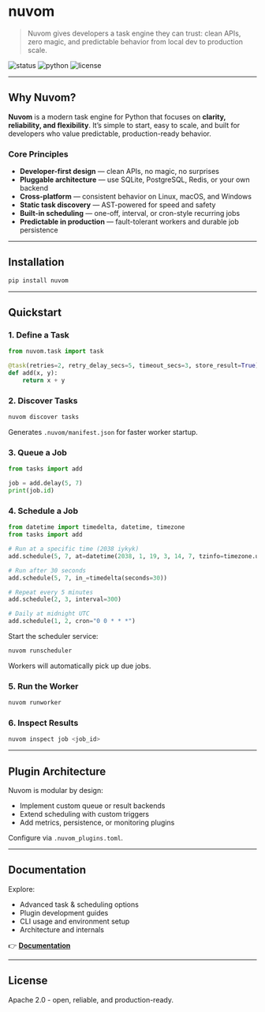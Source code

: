 # nuvom

> Nuvom gives developers a task engine they can trust: clean APIs, zero magic, and predictable behavior from local dev to production scale.

![status](https://img.shields.io/badge/version-v0.11-blue)
![python](https://img.shields.io/badge/python-3.8%2B-yellow)
![license](https://img.shields.io/badge/license-Apache--2.0-green)

---

## Why Nuvom?

**Nuvom** is a modern task engine for Python that focuses on **clarity, reliability, and flexibility**.
It’s simple to start, easy to scale, and built for developers who value predictable, production-ready behavior.

### Core Principles

* **Developer-first design** — clean APIs, no magic, no surprises
* **Pluggable architecture** — use SQLite, PostgreSQL, Redis, or your own backend
* **Cross-platform** — consistent behavior on Linux, macOS, and Windows
* **Static task discovery** — AST-powered for speed and safety
* **Built-in scheduling** — one-off, interval, or cron-style recurring jobs
* **Predictable in production** — fault-tolerant workers and durable job persistence

---

## Installation

```bash
pip install nuvom
```

---

## Quickstart

### 1. Define a Task

```python
from nuvom.task import task

@task(retries=2, retry_delay_secs=5, timeout_secs=3, store_result=True)
def add(x, y):
    return x + y
```

### 2. Discover Tasks

```bash
nuvom discover tasks
```

Generates `.nuvom/manifest.json` for faster worker startup.

### 3. Queue a Job

```python
from tasks import add

job = add.delay(5, 7)
print(job.id)
```

### 4. Schedule a Job

```python
from datetime import timedelta, datetime, timezone
from tasks import add

# Run at a specific time (2038 iykyk)
add.schedule(5, 7, at=datetime(2038, 1, 19, 3, 14, 7, tzinfo=timezone.utc)) 

# Run after 30 seconds
add.schedule(5, 7, in_=timedelta(seconds=30))

# Repeat every 5 minutes
add.schedule(2, 3, interval=300)

# Daily at midnight UTC
add.schedule(1, 2, cron="0 0 * * *")
```

Start the scheduler service:

```bash
nuvom runscheduler
```

Workers will automatically pick up due jobs.

### 5. Run the Worker

```bash
nuvom runworker
```

### 6. Inspect Results

```bash
nuvom inspect job <job_id>
```

---

## Plugin Architecture

Nuvom is modular by design:

* Implement custom queue or result backends
* Extend scheduling with custom triggers
* Add metrics, persistence, or monitoring plugins

Configure via `.nuvom_plugins.toml`.

---

## Documentation

Explore:

* Advanced task & scheduling options
* Plugin development guides
* CLI usage and environment setup
* Architecture and internals

👉 **[Documentation](https://nuvom.netlify.app)**

---

## License

Apache 2.0 - open, reliable, and production-ready.
